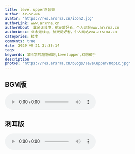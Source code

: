 ```yaml
---
title: level upper原音频
author: Ar-Sr-Na
avatar: 'https://res.arsrna.cn/icon2.jpg'
authorLink: www.arsrna.cn
authorAbout: 业余无线电，航天爱好者，个人网站www.arsrna.cn
authorDesc: 业余无线电，航天爱好者，个人网站www.arsrna.cn
categories: 技术
comments: true
date: 2020-08-21 21:35:14
tags:
keywords: 某科学的超电磁炮,Levelupper,幻想御手
description:
photos: 'https://res.arsrna.cn/blogs/levelupper/hdpic.jpg'
---
```


## BGM版

<audio id="audio" controls="" src="https://res.arsrna.cn/audio/levelupper/Level_Upper_(BGM).wav"></audio>

## 刺耳版

<audio id="audio" controls="" src="https://res.arsrna.cn/audio/levelupper/Level_Upper.mp3"></audio>